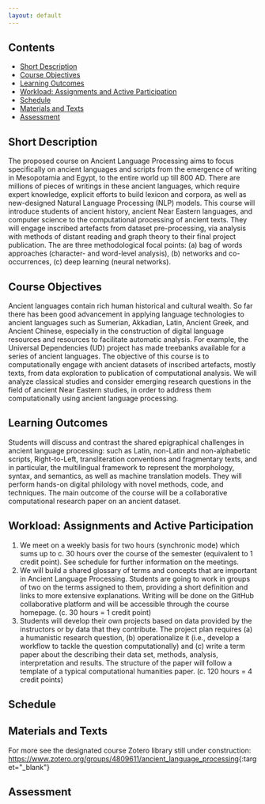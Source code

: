 ```yaml
---
layout: default
---
```


## Contents

- [Short Description](#short-description)
- [Course Objectives](#course-objectives)
- [Learning Outcomes](#learning-outcomes)
- [Workload: Assignments and Active Participation](#workload-assignments-and-active-participation)
- [Schedule](#schedule)
- [Materials and Texts](#materials-and-texts)
- [Assessment](#assessment)

## Short Description

The proposed course on Ancient Language Processing aims to focus specifically on ancient languages and scripts from the emergence of writing in Mesopotamia and Egypt, to the entire world up till 800 AD. There are millions of pieces of writings in these ancient languages, which require expert knowledge, explicit efforts to build lexicon and corpora, as well as new-designed Natural Language Processing (NLP) models. This course will introduce students of ancient history, ancient Near Eastern languages, and computer science to the computational processing of ancient texts. They will engage inscribed artefacts from dataset pre-processing, via analysis with methods of distant reading and graph theory to their final project publication. The are three methodological focal points: (a) bag of words approaches (character- and word-level analysis), (b) networks and co-occurrences, (c) deep learning (neural networks).

## Course Objectives

Ancient languages contain rich human historical and cultural wealth. So far there has been good advancement in applying language technologies to ancient languages such as Sumerian, Akkadian, Latin, Ancient Greek, and Ancient Chinese, especially in the construction of digital language resources and resources to facilitate automatic analysis. For example, the Universal Dependencies (UD) project has made treebanks available for a series of ancient languages. The objective of this course is to computationally engage with ancient datasets of inscribed artefacts, mostly texts, from data exploration to publication of computational analysis. We will analyze classical studies and consider emerging research questions in the field of ancient Near Eastern studies, in order to address them computationally using ancient language processing.

## Learning Outcomes

Students will discuss and contrast the shared epigraphical challenges in ancient language processing: such as Latin, non-Latin and non-alphabetic scripts, Right-to-Left, transliteration conventions and fragmentary texts, and in particular, the multilingual framework to represent the morphology, syntax, and semantics, as well as machine translation models. They will perform hands-on digital philology with novel methods, code, and techniques. The main outcome of the course will be a collaborative computational research paper on an ancient dataset.

## Workload: Assignments and Active Participation

1. We meet on a weekly basis for two hours (synchronic mode) which sums up to c. 30 hours over the course of the semester (equivalent to 1 credit point). See schedule for further information on the meetings.
2. We will build a shared glossary of terms and concepts that are important in Ancient Language Processing. Students are going to work in groups of two on the terms assigned to them, providing a short definition and links to more extensive explanations. Writing will be done on the GitHub collaborative platform and will be accessible through the course homepage. (c. 30 hours = 1 credit point)
3. Students will develop their own projects based on data provided by the instructors or by data that they contribute. The project plan requires (a) a humanistic research question, (b) operationalize it (i.e., develop a workflow to tackle the question computationally) and (c) write a term paper about the describing their data set, methods, analysis, interpretation and results. The structure of the paper will follow a template of a typical computational humanities paper. (c. 120 hours = 4 credit points)

## Schedule

<div id="schedule-table"></div>

## Materials and Texts

<div id="textbooks-table"></div>

For more see the designated course Zotero library still under construction: <https://www.zotero.org/groups/4809611/ancient_language_processing>{:target="_blank"}

## Assessment

<div id="assessment-table"></div>
